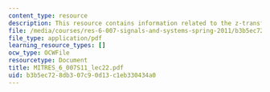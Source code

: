 ```yaml
---
content_type: resource
description: This resource contains information related to the z-transform.
file: /media/courses/res-6-007-signals-and-systems-spring-2011/b3b5ec728db307c90d13c1eb330434a0_MITRES_6_007S11_lec22.pdf
file_type: application/pdf
learning_resource_types: []
ocw_type: OCWFile
resourcetype: Document
title: MITRES_6_007S11_lec22.pdf
uid: b3b5ec72-8db3-07c9-0d13-c1eb330434a0
---
```

